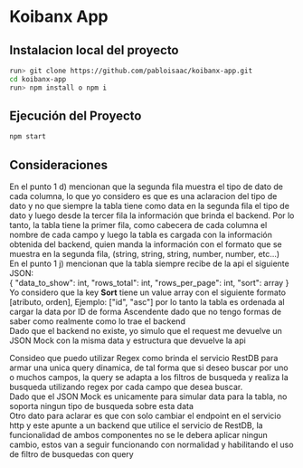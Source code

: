 # Koibanx App

## Instalacion local del proyecto

```sh
run> git clone https://github.com/pabloisaac/koibanx-app.git
cd koibanx-app
run> npm install o npm i
```

## Ejecución del Proyecto

```sh
npm start
```


## Consideraciones
En el punto 1 d) mencionan que la segunda fila muestra el tipo de dato de cada columna, lo que yo considero es que es una aclaracion del tipo de dato y no que siempre la tabla tiene como data en la segunda fila el tipo de dato y luego desde la tercer fila la información que brinda el backend. Por lo tanto, la tabla tiene la primer fila, como cabecera de cada columna el nombre de cada campo y luego la tabla es cargada con la información obtenida del backend, quien manda la información con el formato que se muestra en la segunda fila, (string, string, string, number, number, etc...) <br />
En el punto 1 j) mencionan que la tabla siempre recibe de la api el siguiente JSON:<br />
{
  "data_to_show": int,
  "rows_total": int,
  "rows_per_page": int,
  "sort": array
}
<br />
Yo considero que la key <b>Sort</b> tiene un value array con el siguiente formato [atributo, orden], Ejemplo: ["id", "asc"] por lo tanto la tabla es ordenada al cargar la data por ID de forma Ascendente dado que no tengo formas de saber como realmente como lo trae el backend <br />
Dado que el backend no existe, yo simulo que el request me devuelve un JSON Mock con la misma data y estructura que devuelve la api<br />

Consideo que puedo utilizar Regex como brinda el servicio RestDB para armar una unica query dinamica, de tal forma que si deseo buscar por uno o muchos campos, la query se adapta a los filtros de busqueda y realiza la busqueda utilizando regex por cada campo que desea buscar.<br />
Dado que el JSON Mock es unicamente para simular data para la tabla, no soporta ningun tipo de busqueda sobre esta data<br />
Otro dato para aclarar es que con solo cambiar el endpoint en el servicio http y este apunte a un backend que utilice el servicio de RestDB, la funcionalidad de ambos componentes no se le debera aplicar ningun cambio, estos van a seguir funcionando con normalidad y habilitando el uso de filtro de busquedas con query<br />
<br />